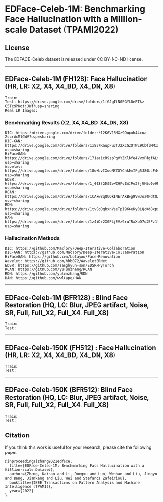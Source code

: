 

# EDFace-Celeb-1M: Benchmarking Face Hallucination with a Million-scale Dataset (TPAMI2022)



## License

The EDFACE-Celeb dataset is released under CC BY-NC-ND license.

****

## EDFace-Celeb-1M (FH128): Face Hallucination (HR, LR: X2, X4, X4_BD, X4_DN, X8)

```
Train:
Test: https://drive.google.com/drive/folders/1fGJgTtN0PGYk0ePTkz-C5Tc9PKotjJWf?usp=sharing
Real LR Images: 
```

### Benchmarking Results (X2, X4, X4_BD, X4_DN, X8)

```
DIC: https://drive.google.com/drive/folders/12K6V16MXz9Qupuh44cua-2scrAxM1GWV?usp=sharing
DIC-GAN: https://drive.google.com/drive/folders/1x827RaupFu3TJ2XcGZQTWL9Cb0lMMIaT?usp=sharing
HiFaceGAN: https://drive.google.com/drive/folders/171ea1cR9zpPqVYZKlbfe4VvxPdgfALtC?usp=sharing
Wavelet: https://drive.google.com/drive/folders/18wkbvIXwoNZZGYChkDmIFg5J8ObLF4v4?usp=sharing
EDSR: https://drive.google.com/drive/folders/1_663t2DSEoWZHFqEWIPu2fjUKNs0o9N5?usp=sharing
RCAN: https://drive.google.com/drive/folders/1CAkw8qQUOkINErAkBog9VwJoaOPdtQJy?usp=sharing
RDN: https://drive.google.com/drive/folders/1tvBcOqbxnVeeTpI966eKy0LQcDd8xpz_?usp=sharing
HAN: https://drive.google.com/drive/folders/1z4iOr2X0PLjEVz9ru7RxXbD7qXSFz1lN?usp=sharing
```

### Hallucination Methods

```
DIC: https://github.com/Maclory/Deep-Iterative-Collaboration
DIC-GAN: https://github.com/Maclory/Deep-Iterative-Collaboration
HiFaceGAN: https://github.com/Lotayou/Face-Renovation
Wavelet: https://github.com/hhb072/WaveletSRNet
EDSR: https://github.com/sanghyun-son/EDSR-PyTorch
RCAN: https://github.com/yulunzhang/RCAN
RDN: https://github.com/yulunzhang/RDN
HAN: https://github.com/wwlCape/HAN
```


****

## EDFace-Celeb-1M (BFR128) : Blind Face Restoration (HQ, LQ: Blur, JPEG artifact, Noise, SR, Full, Full_X2, Full_X4, Full_X8)

```
Train:
Test:
```

****

## EDFace-Celeb-150K (FH512) : Face Hallucination (HR, LR: X2, X4, X4_BD, X4_DN, X8)

```
Train:
Test:
```

****

## EDFace-Celeb-150K (BFR512): Blind Face Restoration (HQ, LQ: Blur, JPEG artifact, Noise, SR, Full, Full_X2, Full_X4, Full_X8)

```
Train:
Test:
```




## Citation
If you think this work is useful for your research, please cite the following paper.

```
@inproceedings{zhang2021edface,
  title={EDFace-Celeb-1M: Benchmarking Face Hallucination with a Million-scale Dataset},
  author={Zhang, Kaihao and Li, Dongxu and Luo, Wenhan and Liu, Jingyu and Deng, Jiankang and Liu, Wei and Stefanos Zafeiriou},
  booktitle={IEEE Transactions on Pattern Analysis and Machine Intelligence (TPAMI)},
  year={2022}
}
```




